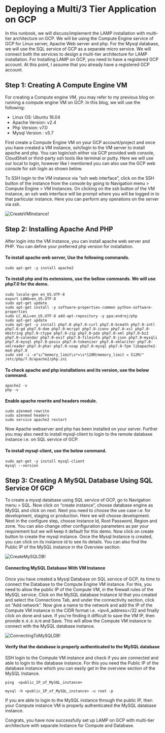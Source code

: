 # Deploying a Multi/3 Tier Application on GCP
In this runbook, we will discuss/implement the LAMP installation with multi-tier architecture on GCP. We will be using the Compute Engine service of GCP for Linux server, Apache Web server and php. For the Mysql database, we will use the SQL service of GCP as a separate micro service. We will connect both the services to design  a multi-tier architecture for LAMP installation. For Installing LAMP on GCP, you need to have a registered GCP account. At this point, I assume that you already have a registered GCP account.

## Step 1: Creating A Compute Engine VM
For creating a Compute engine VM, you may refer to my previous blog on running a compute engine VM on GCP. In this blog, we will use the following:

- Linux OS: Ubuntu 16.04
- Apache Version: v2.4
- Php Version: v7.0
- Mysql Version : v5.7

First create a Compute Engine VM on your GCP account/project and once you have created a VM instance, ssh/login to the VM server to install apache and php. You can login/ssh either via GCP provided web console, CloudShell or third-party ssh tools like terminal or putty. Here we will use our local to login, however like I mentioned you can also use the GCP web console for ssh login as shown below.

To SSH login to the VM instance via “ssh web interface”, click on the SSH button of the instance from the console by going to Navigation menu > Compute Engine > VM Instances. On clicking on the ssh button of the VM instance, an ssh web interface will be prompt where  you will be logged in to that particular instance. Here you can perform any operations on the server via ssh.

![CreateVMInstance!](https://github.com/awanmbandi/google-cloud-projects/blob/project-resources/images/gcp-ssh2.png)

## Step 2: Installing Apache And PHP
After login into the VM instance, you can install apache web server and PHP. You can define your preferred php version for installation.

#### To install apache web server, Use the following commands.
```
sudo apt-get -y install apache2
```
#### To install php and its extensions, use the bellow commands. We will use php7.0 for the demo.
```
sudo locale-gen en_US.UTF-8
export LANG=en_US.UTF-8
sudo apt-get update
sudo apt-get install -y software-properties-common python-software-properties
sudo LC_ALL=en_US.UTF-8 add-apt-repository -y ppa:ondrej/php
sudo apt-get update
sudo apt-get -y install php7.0 php7.0-curl php7.0-bcmath php7.0-intl php7.0-gd php7.0-dom php7.0-mcrypt php7.0-iconv php7.0-xsl php7.0-mbstring php7.0-ctype php7.0-zip php7.0-pdo php7.0-xml php7.0-bz2 php7.0-calendar php7.0-exif php7.0-fileinfo php7.0-json php7.0-mysqli php7.0-mysql php7.0-posix php7.0-tokenizer php7.0-xmlwriter php7.0-xmlreader php7.0-phar php7.0-soap php7.0-mysql php7.0-fpm libapache2-mod-php7.0
sudo sed -i -e"s/^memory_limit\s*=\s*128M/memory_limit = 512M/" /etc/php/7.0/apache2/php.ini
```
#### To check apache and php installations and its version, use the below command.
```
apache2 -v
php -v
```
#### Enable apache rewrite and headers module.
```
sudo a2enmod rewrite
sudo a2enmod headers
sudo service apache2 restart
```
Now Apache webserver and php has been installed on your server.
Further you may also need to install mysql-client to login to the remote database instance i.e. on SQL service of GCP.

#### To install mysql-client, use the below command.
```
sudo apt-get -y install mysql-client
mysql --version
```

## Step 3: Creating A MySQL Database Using SQL Service Of GCP
To create a mysql database using SQL service of GCP, go to Navigation menu  > SQL. Now click on “create instance”, choose database engine as MySQL and click on next. Next you need to choose the use case i.e. for development, staging or production. Here we will choose development. Next in the configure step,  choose Instance Id, Root Password, Region and zone. You can also change other configuration parameters as per your requirement but we will keep it default for this demo. Now click on create button to create the mysql instance. Once the Mysql Instance is created, you can click on its instance id to see its details. You can also find the Public IP of the MySQL instance in the Overview section.

![CreateMySQLDB!](https://github.com/awanmbandi/google-cloud-projects/blob/project-resources/images/gcp-mysql.png)

#### Connecting MySQL Database With VM Instance
Once you have created a Mysql Database on SQL service of GCP, its time to connect the Database to the Compute Engine VM instance. For this, you need to allow the public IP of the Compute VM, in the firewall rules of the MySQL service. Click on the MySQL database Instance Id that you created and select the Connections Tab, and under the connectivity section, click on “Add network”. Now give a name to the network and add the IP of the Compute VM instance in the CIDR format i.e. <ipv4_address>/32 and finally click on done and save. If you're finding it difficult to save the VM IP, then provide `0.0.0.0/0` and Save. This will allow the Compute VM instance to connect with the MySQL database instance.

![ConnectingToMySQLDB!](https://github.com/awanmbandi/google-cloud-projects/blob/project-resources/images/gcp-add_network2.png)

#### Verify that the database is properly authenticated to the MySQL database
SSH login to the Compute VM instance and check if you are connected and able to login to the database instance. For this you need the Public IP of the database instance which you can easily get in the overview section of the MySQL Instance.
```
ping  <public_IP_of_MySQL_instance>
```
```
mysql -h <public_IP_of_MySQL_instance> -u root -p
```
If you are able to login to the MySQL instance through the public IP, then your Compute instance VM is properly authenticated the MySQL database instance.

Congrats, you have now successfully set up LAMP on GCP with multi-tier architecture with separate Instance for Compute and Database.







